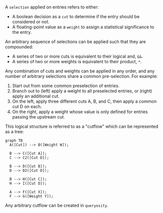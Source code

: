 A `selection` applied on entries refers to either:

- A boolean decision as a `cut` to determine if the entry should be considered or not.
- A floating-point value as a `weight` to assign a statistical significance to the entry.

An arbitrary sequence of selections can be applied such that they are compounded:

- A series of two or more cuts is equivalent to their logical and, `&&`.
- A series of two or more weights is equivalent to their product, `*`.

Any combination of cuts and weights can be applied in any order, and any number of arbitrary selections share a common pre-selection.
For example:

1. Start out from some common preselection of entries.
2. Branch out to (left) apply a weight to all preselected entries, or (right) apply an additional cut.
4. On the left, apply three different cuts A, B, and C, then apply a common cut D on each. 
3. On the right, apply a weight whose value is only defined for entries passing the upstream cut.

This logical structure is referred to as a "cutflow" which can be represented as a tree:

```mermaid
graph TB
  A([Cut]) --> B([Weight W]);

  B --> C([Cut A]);
  C --> C2([Cut D]);

  B --> D([Cut B]);
  D --> D2([Cut D]);

  B --> H([Cut C]);
  H --> I([Cut D]);

  A --> F([Cut X]);
  F --> G([Weight Y]);
```

Any arbitrary cutflow can be created in `queryosity`.